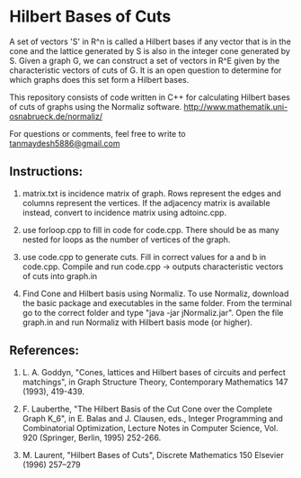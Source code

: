 Hilbert Bases of Cuts
===========

A set of vectors 'S' in R^n is called a Hilbert bases if any vector that is in the cone and the lattice generated by S is also in the integer cone generated by S. Given a graph G, we can construct a set of vectors in R^E given by the characteristic vectors of cuts of G. It is an open question to determine for which graphs does this set form a Hilbert bases.

This repository consists of code written in C++ for calculating Hilbert bases of cuts of graphs using the Normaliz software. http://www.mathematik.uni-osnabrueck.de/normaliz/

For questions or comments, feel free to write to tanmaydesh5886@gmail.com


Instructions:
-----------

1. matrix.txt is incidence matrix of graph.
Rows represent the edges and columns represent the vertices. If the adjacency matrix is available instead, convert to incidence matrix using adtoinc.cpp.


2. use forloop.cpp to fill in code for code.cpp. 
There should be as many nested for loops as the number of vertices of the graph.


3. use code.cpp to generate cuts.
Fill in correct values for a and b in code.cpp. Compile and run code.cpp -> outputs characteristic vectors of cuts into graph.in


4. Find Cone and Hilbert basis using Normaliz.
To use Normaliz, download the basic package and executables in the same folder. From the terminal go to the correct folder and type "java -jar jNormaliz.jar". Open the file graph.in and run Normaliz with Hilbert basis mode (or higher).


References:
-----------

1. L. A. Goddyn, "Cones, lattices and Hilbert bases of circuits and perfect matchings", in Graph Structure Theory, Contemporary Mathematics 147 (1993), 419-439.

2. F. Lauberthe, "The Hilbert Basis of the Cut Cone over the Complete Graph K_6", in E. Balas and J. Clausen, eds., Integer Programming and Combinatorial Optimization, Lecture Notes in Computer Science, 
Vol. 920 (Springer, Berlin, 1995) 252-266.

3. M. Laurent, "Hilbert Bases of Cuts", Discrete Mathematics 150 Elsevier (1996) 257–279
